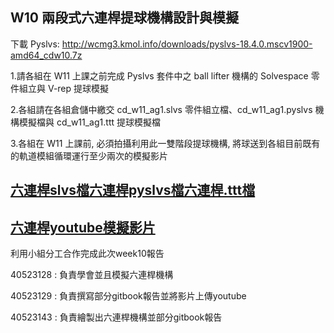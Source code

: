 
## W10 兩段式六連桿提球機構設計與模擬


 下載 Pyslvs:
 http://wcmg3.kmol.info/downloads/pyslvs-18.4.0.mscv1900-amd64_cdw10.7z

1.請各組在 W11 上課之前完成 Pyslvs 套件中之 ball lifter 機構的 Solvespace 零件組立與 V-rep 提球模擬

2.各組請在各組倉儲中繳交 cd_w11_ag1.slvs 零件組立檔、cd_w11_ag1.pyslvs 機構模擬檔與 cd_w11_ag1.ttt 提球模擬檔

3.各組在 W11 上課前, 必須拍攝利用此一雙階段提球機構, 將球送到各組目前既有的軌道模組循環運行至少兩次的模擬影片

## [六連桿slvs檔六連桿pyslvs檔六連桿.ttt檔](https://github.com/s40523143/cd2018/tree/gh-pages/week10)

## [六連桿youtube模擬影片](https://www.youtube.com/watch?v=31uAn6GL6Us&feature=youtu.be)

利用小組分工合作完成此次week10報告

40523128 : 負責學會並且模擬六連桿機構

40523129 : 負責撰寫部分gitbook報告並將影片上傳youtube

40523143 : 負責繪製出六連桿機構並部分gitbook報告

